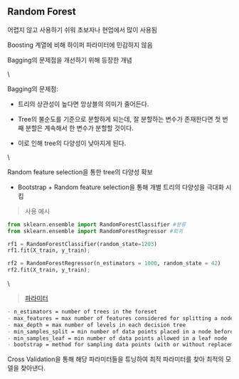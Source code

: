 ## Random Forest

어렵지 않고 사용하기 쉬워 초보자나 현업에서 많이 사용됨

Boosting 계열에 비해 하이퍼 파라미터에 민감하지 않음

Bagging의 문제점을 개선하기 위해 등장한 개념

\

Bagging의 문제점:

- 트리의 상관성이 높다면 앙상블의 의미가 줄어든다.

- Tree의 불순도를 기준으로 분할하게 되는데, 잘 분할하는 변수가 존재한다면 첫 번째 분할은 계속해서 한 변수가 분할할 것이다.
- 이로 인해 tree의 다양성이 낮아지게 된다.

\

Random feature selection을 통한 tree의 다양성 확보

- Bootstrap + Random feature selection을 통해 개별 트리의 다양성을 극대화 시킴

> 사용 예시

```python
from sklearn.ensemble import RandomForestClassifier #분류
from sklearn.ensemble import RandomForestRegressor #회귀

rf1 = RandomForestClassifier(random_state=1203)
rf1.fit(X_train, y_train);

rf2 = RandomForestRegressor(n_estimators = 1000, random_state = 42)
rf2.fit(X_train, y_train);
```

\

> [파라미터](https://scikit-learn.org/stable/modules/generated/sklearn.ensemble.RandomForestClassifier.html)

```markdown
- n_estimators = number of trees in the foreset
- max_features = max number of features considered for splitting a node
- max_depth = max number of levels in each decision tree
- min_samples_split = min number of data points placed in a node before the node is split
- min_samples_leaf = min number of data points allowed in a leaf node
- bootstrap = method for sampling data points (with or without replacement)
```

Cross Validation을 통해 해당 파라미터들을 튜닝하여 최적 파라미터를 찾아 최적의 모델을 찾아낸다.

